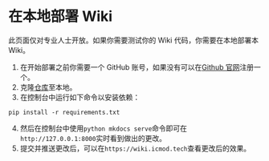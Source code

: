 # 在本地部署 Wiki

此页面仅对专业人士开放。如果你需要测试你的 Wiki 代码，你需要在本地部署本 Wiki。

1. 在开始部署之前你需要一个 GitHub 账号，如果没有可以在[Github 官网](https://github.com)注册一个。
2. 克隆[仓库](https://github.com/icmodtech/icmod-wiki)至本地。
3. 在控制台中运行如下命令以安装依赖：
```
pip install -r requirements.txt
```

4. 然后在控制台中使用`python mkdocs serve`命令即可在`http://127.0.0.1:8000`实时看到做出的更改。
5. 提交并推送更改后，可以在`https://wiki.icmod.tech`查看更改后的效果。
